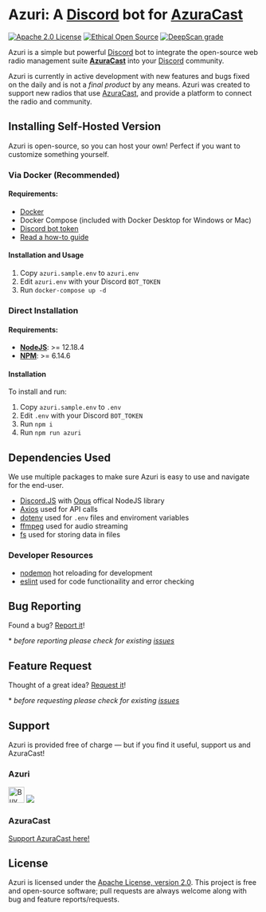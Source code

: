 [AzuraCast]: (https://www.azuracast.com/)
[Discord]: (https://discord.com)

# Azuri: A [Discord] bot for [AzuraCast]

[![Apache 2.0 License](https://img.shields.io/github/license/azuracast/azuracast.svg)]()
[![Ethical Open Source](https://img.shields.io/badge/open-ethical-%234baaaa)](https://ethicalsource.dev/definition/)
[![DeepScan grade](https://deepscan.io/api/teams/11651/projects/14572/branches/274342/badge/grade.svg)](https://deepscan.io/dashboard#view=project&tid=11651&pid=14572&bid=274342)

Azuri is a simple but powerful [Discord](https://discord.com/) bot to integrate the open-source web radio management suite **[AzuraCast](https://azuracast.com)** into your [Discord] community.

Azuri is currently in active development with new features and bugs fixed on the daily and is not a *final product* by any means. Azuri was created to support new radios that use [AzuraCast], and provide a platform to connect the radio and community.

## Installing Self-Hosted Version

Azuri is open-source, so you can host your own! Perfect if you want to customize something yourself.

### Via Docker (Recommended)

#### Requirements:

 - [Docker](https://www.docker.com/products/docker-desktop)
 - Docker Compose (included with Docker Desktop for Windows or Mac)
 - [Discord bot token](https://discord.com/developers/applications)
 - [Read a how-to guide](https://discordpy.readthedocs.io/en/latest/discord.html)

#### Installation and Usage

 1. Copy `azuri.sample.env` to `azuri.env`
 2. Edit `azuri.env` with your Discord `BOT_TOKEN`
 3. Run `docker-compose up -d`

### Direct Installation

#### Requirements:
 - [**NodeJS**](https://nodejs.org/): >= 12.18.4
 - [**NPM**](https://www.npmjs.com/get-npm): >= 6.14.6

#### Installation

To install and run:

 1. Copy `azuri.sample.env` to `.env`
 2. Edit `.env` with your Discord `BOT_TOKEN`
 3. Run `npm i`
 4. Run `npm run azuri`

## Dependencies Used

We use multiple packages to make sure Azuri is easy to use and navigate for the end-user. 
- [Discord.JS](http://discord.js.org/) with [Opus](https://www.npmjs.com/package/@discordjs/opus) offical NodeJS library
- [Axios](https://www.npmjs.com/package/axios) used for API calls
- [dotenv](https://www.npmjs.com/package/dotenv) used for `.env` files and enviroment variables
- [ffmpeg](https://www.npmjs.com/package/ffmpeg-static) used for audio streaming
- [fs](https://www.npmjs.com/package/fs) used for storing data in files

### Developer Resources
- [nodemon](https://www.npmjs.com/package/nodemon) hot reloading for development
- [eslint](https://www.npmjs.com/package/eslint) used for code functionaility and error checking

## Bug Reporting 
Found a bug? [Report it](https://github.com/AzuraCast/Azuri/issues/new?assignees=&labels=bug&template=bug_report.md&title=%5BBUG%5D+)!

\* *before reporting please check for existing [issues](https://github.com/AzuraCast/Azuri/issues)* <!-- and [Projects](https://github.com/AzuraCast/Azuri/projects)-->

## Feature Request
Thought of a great idea? [Request it](https://github.com/AzuraCast/Azuri/issues/new?assignees=&labels=enhancement&template=feature_request.md&title=%5BFEATURE%5D)!

\* *before requesting please check for existing [issues](https://github.com/AzuraCast/Azuri/issues)* <!-- and [Projects](https://github.com/AzuraCast/Azuri/projects)-->

## Support
Azuri is provided free of charge — but if you find it useful, support us and AzuraCast!

### Azuri 
<a href="https://ko-fi.com/ninjalabs" target="_blank" title="Buy me a coffee!"><img height='32' style='border:0px;height:32px;' src='https://az743702.vo.msecnd.net/cdn/kofi1.png?v=b' border='0' alt='Buy me a coffee at ko-fi.com' /></a>
<a href="https://www.paypal.com/cgi-bin/webscr?cmd=_s-xclick&hosted_button_id=R22KA59DG36GE"><img src="https://www.paypalobjects.com/en_US/i/btn/btn_donateCC_LG.gif"></a>

### AzuraCast
[Support AzuraCast here!](https://github.com/AzuraCast/AzuraCast/blob/master/README.md#support-azuracast-development)


## License

Azuri is licensed under the [Apache License, version 2.0](https://github.com/AzuraCast/Azuri/blob/master/LICENSE). This project is free and open-source software; pull requests are always welcome along with bug and feature reports/requests.
